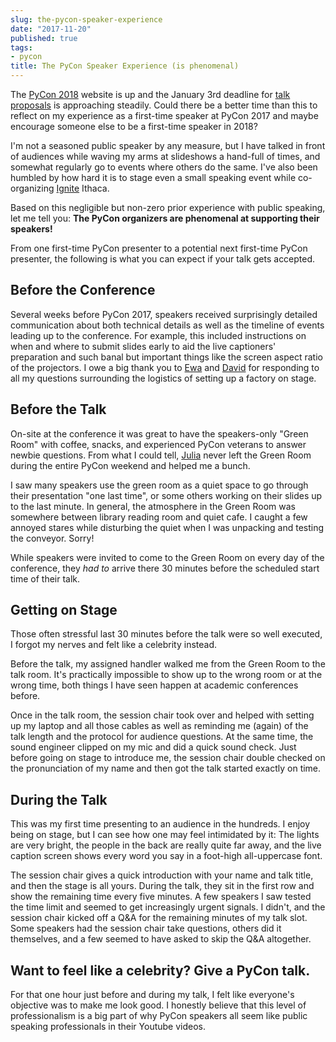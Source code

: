 ```yaml
---
slug: the-pycon-speaker-experience
date: "2017-11-20"
published: true
tags:
- pycon
title: The PyCon Speaker Experience (is phenomenal)
---
```


The [PyCon 2018](https://us.pycon.org/2018/) website is up and the January 3rd deadline for [talk proposals](https://us.pycon.org/2018/speaking/) is approaching steadily. Could there be a better time than this to reflect on my experience as a first-time speaker at PyCon 2017 and maybe encourage someone else to be a first-time speaker in 2018?

I'm not a seasoned public speaker by any measure, but I have talked in front of audiences while waving my arms at slideshows a hand-full of times, and somewhat regularly go to events where others do the same. I've also been humbled by how hard it is to stage even a small speaking event while co-organizing [Ignite](http://ignitetalks.io) Ithaca.

Based on this negligible but non-zero prior experience with public speaking, let me tell you: **The PyCon organizers are phenomenal at supporting their speakers!**

From one first-time PyCon presenter to a potential next first-time PyCon presenter, the following is what you can expect if your talk gets accepted.

## Before the Conference

Several weeks before PyCon 2017, speakers received surprisingly detailed communication about both technical details as well as the timeline of events leading up to the conference. For example, this included instructions on when and where to submit slides early to aid the live captioners' preparation and such banal but important things like the screen aspect ratio of the projectors. I owe a big thank you to [Ewa](https://twitter.com/ewa_jodlowska) and [David](https://twitter.com/wolever) for responding to all my questions surrounding the logistics of setting up a factory on stage.

## Before the Talk

On-site at the conference it was great to have the speakers-only "Green Room" with coffee, snacks, and experienced PyCon veterans to answer newbie questions. From what I could tell, [Julia](https://twitter.com/jduims) never left the Green Room during the entire PyCon weekend and helped me a bunch.

I saw many speakers use the green room as a quiet space to go through their presentation "one last time", or some others working on their slides up to the last minute. In general, the atmosphere in the Green Room was somewhere between library reading room and quiet cafe. I caught a few annoyed stares while disturbing the quiet when I was unpacking and testing the conveyor. Sorry!

While speakers were invited to come to the Green Room on every day of the conference, they _had to_ arrive there 30 minutes before the scheduled start time of their talk.

## Getting on Stage

Those often stressful last 30 minutes before the talk were so well executed, I forgot my nerves and felt like a celebrity instead.

Before the talk, my assigned handler walked me from the Green Room to the talk room. It's practically impossible to show up to the wrong room or at the wrong time, both things I have seen happen at academic conferences before.

Once in the talk room, the session chair took over and helped with setting up my laptop and all those cables as well as reminding me (again) of the talk length and the protocol for audience questions. At the same time, the sound engineer clipped on my mic and did a quick sound check. Just before going on stage to introduce me, the session chair double checked on the pronunciation of my name and then got the talk started exactly on time.

## During the Talk

This was my first time presenting to an audience in the hundreds. I enjoy being on stage, but I can see how one may feel intimidated by it: The lights are very bright, the people in the back are really quite far away, and the live caption screen shows every word you say in a foot-high all-uppercase font.

The session chair gives a quick introduction with your name and talk title, and then the stage is all yours. During the talk, they sit in the first row and show the remaining time every five minutes. A few speakers I saw tested the time limit and seemed to get increasingly urgent signals. I didn't, and the session chair kicked off a Q&A for the remaining minutes of my talk slot. Some speakers had the session chair take questions, others did it themselves, and a few seemed to have asked to skip the Q&A altogether.

## Want to feel like a celebrity? Give a PyCon talk.

For that one hour just before and during my talk, I felt like everyone's objective was to make me look good. I honestly believe that this level of professionalism is a big part of why PyCon speakers all seem like public speaking professionals in their Youtube videos.
